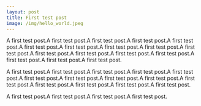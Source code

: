 ```yaml
---
layout: post
title: First test post
image: /img/hello_world.jpeg
---
```


A first test post.A first test post.A first test post.A first test post.A first test post.A first test post.A first test post.A first test post.A first test post.A first test post.A first test post.A first test post.A first test post.A first test post.A first test post.A first test post.A first test post.

A first test post.A first test post.A first test post.A first test post.A first test post.A first test post.A first test post.A first test post.A first test post.A first test post.A first test post.A first test post.A first test post.A first test post.

A first test post.A first test post.A first test post.A first test post.